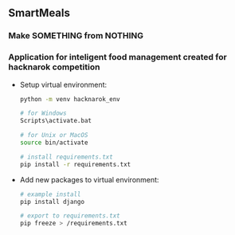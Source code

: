 ## SmartMeals
### Make SOMETHING from NOTHING
### Application for inteligent food management created for hacknarok competition

- Setup virtual environment:
    ```bash
    python -m venv hacknarok_env 
  
    # for Windows
    Scripts\activate.bat
    
    # for Unix or MacOS
    source bin/activate
    
    # install requirements.txt 
    pip install -r requirements.txt
    ```
    
- Add new packages to virtual environment:
    ```bash
    # example install
    pip install django
    
    # export to requirements.txt 
    pip freeze > /requirements.txt 
    ```

